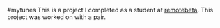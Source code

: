 #mytunes
This is a project I completed as a student at [remotebeta](http://remotebeta.com). This project was worked on with a pair.